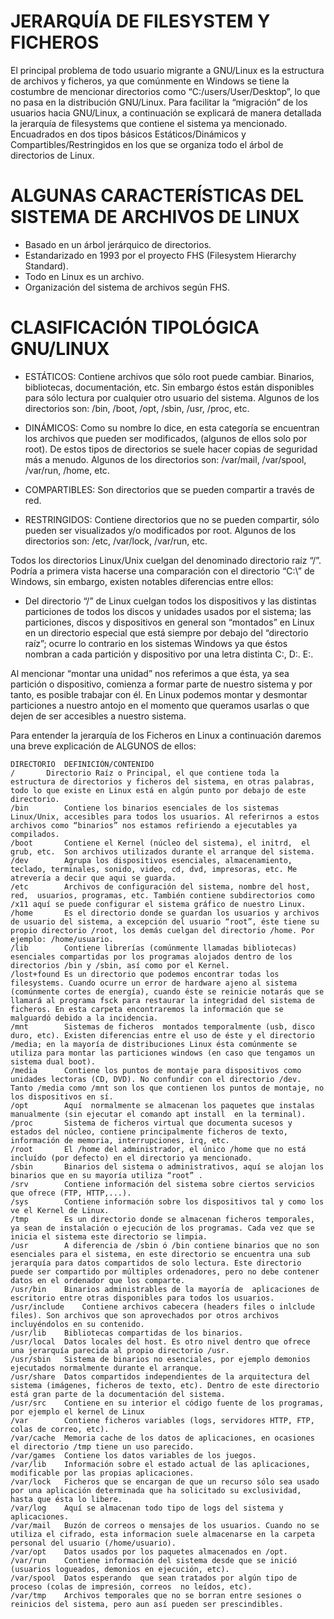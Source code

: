 ﻿# JERARQUÍA DE FILESYSTEM Y FICHEROS


El principal problema de todo usuario migrante a GNU/Linux es la estructura de archivos y ficheros, ya que comúnmente en Windows se tiene la costumbre de mencionar directorios como “C:/users/User/Desktop”,  lo que no pasa en la distribución GNU/Linux. Para facilitar la “migración” de  los usuarios hacia GNU/Linux, a continuación se explicará de manera detallada la jerarquía de filesystems que contiene el sistema ya mencionado. Encuadrados en dos tipos básicos Estáticos/Dinámicos y Compartibles/Restringidos en los que se organiza todo el árbol de directorios de Linux.


# ALGUNAS CARACTERÍSTICAS DEL SISTEMA DE ARCHIVOS DE LINUX


* Basado en un árbol jerárquico de directorios.
* Estandarizado en 1993 por el proyecto FHS (Filesystem Hierarchy Standard).
* Todo en Linux es un archivo.
* Organización del sistema de archivos según FHS.


# CLASIFICACIÓN TIPOLÓGICA GNU/LINUX


* ESTÁTICOS: Contiene archivos que sólo root puede cambiar. Binarios, bibliotecas, documentación, etc. Sin embargo éstos están disponibles para sólo lectura por cualquier otro usuario del sistema. Algunos de los directorios son: /bin, /boot, /opt, /sbin, /usr, /proc, etc.


* DINÁMICOS: Como su nombre lo dice, en esta categoría se encuentran los archivos que pueden ser modificados, (algunos de ellos solo por root). De estos tipos de directorios se suele hacer copias de seguridad más a menudo. Algunos de los directorios son: /var/mail, /var/spool, /var/run, /home, etc.


* COMPARTIBLES: Son directorios que se pueden compartir a través de red.


* RESTRINGIDOS: Contiene directorios que no se pueden compartir, sólo pueden ser visualizados y/o modificados por root. Algunos de los directorios son: /etc, /var/lock, /var/run, etc.


Todos los directorios Linux/Unix cuelgan del denominado directorio raíz “/”. Podría a primera vista hacerse una comparación con el directorio “C:\” de Windows, sin embargo, existen notables diferencias entre ellos: 
* Del directorio “/” de Linux cuelgan todos los dispositivos y las distintas particiones de  todos los discos y unidades usados por el sistema; las particiones, discos y dispositivos en general son “montados” en Linux en un directorio especial que está siempre por debajo del “directorio raíz”; ocurre lo contrario en los sistemas Windows ya que éstos nombran  a cada partición y dispositivo por una letra distinta C:, D:. E:.


Al mencionar “montar una unidad”  nos referimos a que ésta, ya sea partición o dispositivo, comienza a formar parte de nuestro sistema y por tanto, es posible trabajar con él. En Linux podemos montar y desmontar particiones a nuestro antojo en el momento que queramos usarlas o que dejen de ser accesibles a nuestro sistema.


Para entender la jerarquía de los Ficheros en  Linux a continuación daremos  una breve explicación de ALGUNOS de ellos:




	DIRECTORIO	DEFINICIÓN/CONTENIDO
	/		Directorio Raíz o Principal, el que contiene toda la estructura de directorios y ficheros del sistema, en otras palabras, todo lo que existe en Linux está en algún punto por debajo de este directorio.
	/bin		Contiene los binarios esenciales de los sistemas Linux/Unix, accesibles para todos los usuarios. Al referirnos a estos archivos como “binarios” nos estamos refiriendo a ejecutables ya compilados.
	/boot		Contiene el Kernel (núcleo del sistema), el initrd,  el grub, etc.  Son archivos utilizados durante el arranque del sistema.
	/dev		Agrupa los dispositivos esenciales, almacenamiento, teclado, terminales, sonido, video, cd, dvd, impresoras, etc. Me atrevería a decir que aqui se guarda.
	/etc		Archivos de configuración del sistema, nombre del host, red,  usuarios, programas, etc. También contiene subdirectorios como /x11 aquí se puede configurar el sistema gráfico de nuestro Linux.
	/home		Es el directorio donde se guardan los usuarios y archivos de usuario del sistema, a excepción del usuario “root”, éste tiene su propio directorio /root, los demás cuelgan del directorio /home. Por ejemplo: /home/usuario.
	/lib		Contiene librerías (comúnmente llamadas bibliotecas) esenciales compartidas por los programas alojados dentro de los directorios /bin y /sbin, así como por el Kernel.
	/lost+found	Es un directorio que podemos encontrar todas los filesystems. Cuando ocurre un error de hardware ajeno al sistema (comúnmente cortes de energía), cuando éste se reinicie notarás que se llamará al programa fsck para restaurar la integridad del sistema de ficheros. En esta carpeta encontraremos la información que se malguardó debido a la incidencia.
	/mnt		Sistemas de ficheros  montados temporalmente (usb, disco duro, etc). Existen diferencias entre el uso de éste y el directorio /media; en la mayoría de distribuciones Linux ésta comúnmente se utiliza para montar las particiones windows (en caso que tengamos un sistema dual boot).
	/media		Contiene los puntos de montaje para dispositivos como unidades lectoras (CD, DVD). No confundir con el directorio /dev. Tanto /media como /mnt son los que contienen los puntos de montaje, no los dispositivos en sí.
	/opt		Aquí  normalmente se almacenan los paquetes que instalas manualmente (sin ejecutar el comando apt install  en la terminal).
	/proc		Sistema de ficheros virtual que documenta sucesos y estados del núcleo, contiene principalmente ficheros de texto, información de memoria, interrupciones, irq, etc.
	/root		El /home del administrador, el único /home que no está incluído (por defecto) en el directorio ya mencionado.
	/sbin		Binarios del sistema o administrativos, aquí se alojan los binarios que en su mayoría utiliza “root” .
	/srv		Contiene información del sistema sobre ciertos servicios que ofrece (FTP, HTTP,...).
	/sys		Contiene información sobre los dispositivos tal y como los ve el Kernel de Linux.
	/tmp		Es un directorio donde se almacenan ficheros temporales, ya sean de instalación o ejecución de los programas. Cada vez que se inicia el sistema este directorio se limpia.
	/usr		A diferencia de /sbin ó /bin contiene binarios que no son esenciales para el sistema, en este directorio se encuentra una sub jerarquía para datos compartidos de solo lectura. Este directorio puede ser compartido por múltiples ordenadores, pero no debe contener datos en el ordenador que los comparte.
	/usr/bin	Binarios administrables de la mayoría de  aplicaciones de escritorio entre otras disponibles para todos los usuarios.
	/usr/include	Contiene archivos cabecera (headers files o inlclude files). Son archivos que son aprovechados por otros archivos incluyéndolos en su contenido.
	/usr/lib	Bibliotecas compartidas de los binarios.
	/usr/local	Datos locales del host. Es otro nivel dentro que ofrece una jerarquía parecida al propio directorio /usr.
	/usr/sbin	Sistema de binarios no esenciales, por ejemplo demonios ejecutados normalmente durante el arranque.
	/usr/share	Datos compartidos independientes de la arquitectura del sistema (imágenes, ficheros de texto, etc). Dentro de este directorio está gran parte de la documentación del sistema.
	/usr/src	Contiene en su interior el código fuente de los programas, por ejemplo el kernel de Linux
	/var		Contiene ficheros variables (logs, servidores HTTP, FTP, colas de correo, etc).
	/var/cache	Memoria cache de los datos de aplicaciones, en ocasiones el directorio /tmp tiene un uso parecido.
	/var/games	Contiene los datos variables de los juegos.
	/var/lib	Información sobre el estado actual de las aplicaciones, modificable por las propias aplicaciones.
	/var/lock	Ficheros que se encargan de que un recurso sólo sea usado por una aplicación determinada que ha solicitado su exclusividad, hasta que ésta lo libere.
	/var/log	Aquí se almacenan todo tipo de logs del sistema y aplicaciones.
	/var/mail	Buzón de correos o mensajes de los usuarios. Cuando no se utiliza el cifrado, esta informacion suele almacenarse en la carpeta personal del usuario (/home/usuario).
	/var/opt	Datos usados por los paquetes almacenados en /opt.
	/var/run	Contiene información del sistema desde que se inició (usuarios logueados, demonios en ejecución, etc).
	/var/spool	Datos esperando  que sean tratados por algún tipo de proceso (colas de impresión, correos  no leídos, etc).
	/var/tmp	Archivos temporales que no se borran entre sesiones o reinicios del sistema, pero aun así pueden ser prescindibles.
